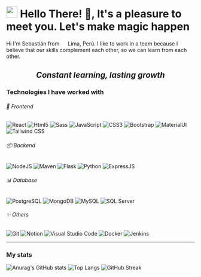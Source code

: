 <h1> <img src="https://user-images.githubusercontent.com/90701894/146861242-b5e4a0c3-7035-4a1a-af74-20778bb5fbaa.gif" width="30"> Hello There! 👋, It's a pleasure to meet you. Let's make magic happen  </h1>
<p>
  Hi I'm Sebastián from <img src="https://cdn-icons-png.flaticon.com/512/197/197563.png" width="15"> Lima, Perú.
  I like to work in a team because I believe that our skills complement each other, so we can learn from each other.
</p>
<h2 align="center"> <i> Constant learning, lasting growth </i></h2>

<h3>Technologies I have worked with</h3>

<h6>🎨 Frontend </h6>

<p>
  <img alt="React" src="https://img.shields.io/badge/-React-61DAFB?style=flat-curve&logo=react&logoColor=white">
  <img alt="Html5" src="https://img.shields.io/badge/-HTML5-E34F26?style=flat-curve&logo=html5&logoColor=white" />
  <img alt="Sass" src="https://img.shields.io/badge/-Sass-c76494?style=flat-curve&amp;logo=sass&amp;logoColor=white">
  <img alt="JavaScript" src="https://img.shields.io/badge/-JavaScript-f0db4f?style=flat-curve&logo=javascript&logoColor=white" />
  <img alt="CSS3" src="https://img.shields.io/badge/-CSS-264de4?style=flat-curve&logo=css3&logoColor=white" />
  <img alt="Bootstrap" src="https://img.shields.io/badge/-Bootstrap-8e17fd?style=flat-curve&logo=bootstrap&logoColor=white" />
  <img alt="MaterialUI" src="https://img.shields.io/badge/-Material UI-007FFF?style=flat-curve&logo=mui&logoColor=white" />
  <img alt="Tailwind CSS" src="https://img.shields.io/badge/-Tailwind CSS-06B6D4?style=flat-curve&logo=tailwindcss&logoColor=white" />
</p>

<h6>📦 Backend </h6>
<p>
  <img alt="NodeJS" src="https://img.shields.io/badge/NodeJS-43853d?style=style%3Dflat-curve&logo=nodedotjs&logoColor=FFFFFF">
  <img alt="Maven" src="https://img.shields.io/badge/-Maven-a7215b?style=flat-curve&logo=apache&logoColor=white" />
  <img alt="Flask" src="https://img.shields.io/badge/-Flask-000000?style=flat-curve&logo=flask&logoColor=white" />
  <img alt="Python" src="https://img.shields.io/badge/-Python-3776AB?style=flat-curve&logo=python&logoColor=white" />
  <img alt="ExpressJS" src="https://img.shields.io/badge/ExpressJS-333?style=style%3Dflat-curve&logo=express&logoColor=FFFFFF">
</p>

<h6>📊 Database </h6>
<p>
  <img alt="PostgreSQL" src="https://img.shields.io/badge/PostgreSql-336791?style=style%3Dflat-curve&logo=postgresql&logoColor=FFFFFF">
  <img alt="MongoDB" src="https://img.shields.io/badge/MongoDB-13aa52?style=style%3Dflat-curve&logo=mongodb&logoColor=FFFFFF">
  <img alt="MySQL" src="https://img.shields.io/badge/-MySql-4479A1?style=flat-curve&logo=mysql&logoColor=white" />
  <img alt="SQL Server" src="https://img.shields.io/badge/-SQL%20Server-CC2927?style=flat-curve&logo=microsoftsqlserver&logoColor=ffffff" /> 
</p>

<h6>✨ Others </h6>
<p>
  <img alt="Git" src="https://img.shields.io/badge/-Git-F05032?style=flat-curve&logo=git&logoColor=white" />
  <img alt="Notion" src="https://img.shields.io/badge/-Notion-121212?style=flat-curve&logo=notion&logoColor=white" />
  <img alt="Visual Studio Code" src="https://img.shields.io/badge/Visual%20Studio%20Code-0066b8?style=style%3Dflat-curve&logo=visualstudiocode&logoColor=FFFFFF">
  <img alt="Docker" src="https://img.shields.io/badge/Docker-2496ED?style=style%3Dflat-curve&logo=docker&logoColor=FFFFFF">
  <img alt="Jenkins" src="https://img.shields.io/badge/Jenkins-D24939?style=style%3Dflat-curve&logo=jenkins&logoColor=FFFFFF">
</p>


--- 

<h3>My stats</h3>
<p>

  <img alt="Anurag's GitHub stats" src="https://github-readme-stats.vercel.app/api?username=SebaschaM&amp;hide=contribs&amp;count_private=true&amp;show_icons=true&amp;theme=shades-of-purple" >
  <img alt="Top Langs" src="https://github-readme-stats.vercel.app/api/top-langs/?username=SebaschaM&amp;layout=compact&amp;show_icons=true&amp;theme=shades-of-purple">
  <img alt="GitHub Streak" src="https://github-readme-streak-stats.herokuapp.com?user=SebaschaM&amp;theme=radical&amp;hide_border=true&amp;date_format=M%20j%5B%2C%20Y%5D">
</p>
